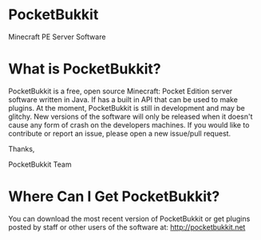PocketBukkit
============

Minecraft PE Server Software

What is PocketBukkit?
============

PocketBukkit is a free, open source Minecraft: Pocket Edition server software written in Java.  If has a built in API that
can be used to make plugins.  At the moment, PocketBukkit is still in development and may be glitchy.  New versions of the 
software will only be released when it doesn't cause any form of crash on the developers machines.  If you would like to 
contribute or report an issue, please open a new issue/pull request.

Thanks,

PocketBukkit Team

Where Can I Get PocketBukkit?
============

You can download the most recent version of PocketBukkit or get plugins posted by staff or other users of the software at: http://pocketbukkit.net

